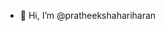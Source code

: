 - 👋 Hi, I’m @pratheekshahariharan


<!---
pratheekshahariharan/pratheekshahariharan is a ✨ special ✨ repository because its `README.md` (this file) appears on your GitHub profile.
You can click the Preview link to take a look at your changes.
--->
